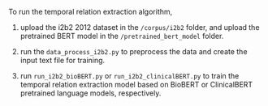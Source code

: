 To run the temporal relation extraction algorithm, 

1) upload the i2b2 2012 dataset in the `/corpus/i2b2` folder, and upload the pretrained BERT model in the `/pretrained_bert_model` folder.

2) run the `data_process_i2b2.py` to preprocess the data and create the input text file for training.

3) run `run_i2b2_bioBERT.py` or `run_i2b2_clinicalBERT.py` to train the temporal relation extraction model based on BioBERT or ClinicalBERT pretrained language models, respectively.
